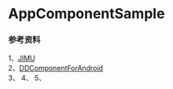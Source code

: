 # AppComponentSample

### 参考资料  
1、[JIMU](https://github.com/mqzhangw/JIMU)    
2、[DDComponentForAndroid](https://github.com/luojilab/DDComponentForAndroid)   
3、[]()
4、[]()
5、[]()

